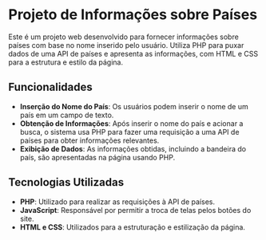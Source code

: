 # Projeto de Informações sobre Países

Este é um projeto web desenvolvido para fornecer informações sobre países com base no nome inserido pelo usuário. Utiliza PHP para puxar dados de uma API de países e apresenta as informações, com HTML e CSS para a estrutura e estilo da página.

## Funcionalidades

- **Inserção do Nome do País**: Os usuários podem inserir o nome de um país em um campo de texto.
- **Obtenção de Informações**: Após inserir o nome do país e acionar a busca, o sistema usa PHP para fazer uma requisição a uma API de países para obter informações relevantes.
- **Exibição de Dados**: As informações obtidas, incluindo a bandeira do país, são apresentadas na página usando PHP.

## Tecnologias Utilizadas

- **PHP**: Utilizado para realizar as requisições à API de países.
- **JavaScript**: Responsável por permitir a troca de telas pelos botões do site.
- **HTML e CSS**: Utilizados para a estruturação e estilização da página.
